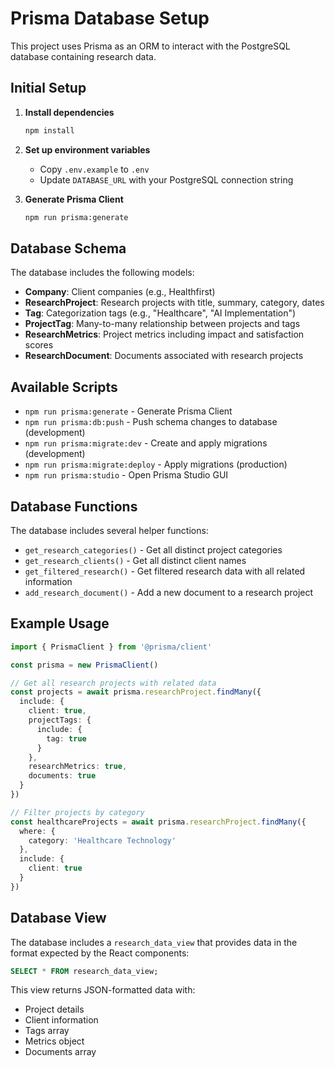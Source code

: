 # Prisma Database Setup

This project uses Prisma as an ORM to interact with the PostgreSQL database containing research data.

## Initial Setup

1. **Install dependencies**
   ```bash
   npm install
   ```

2. **Set up environment variables**
   - Copy `.env.example` to `.env`
   - Update `DATABASE_URL` with your PostgreSQL connection string

3. **Generate Prisma Client**
   ```bash
   npm run prisma:generate
   ```

## Database Schema

The database includes the following models:

- **Company**: Client companies (e.g., Healthfirst)
- **ResearchProject**: Research projects with title, summary, category, dates
- **Tag**: Categorization tags (e.g., "Healthcare", "AI Implementation")
- **ProjectTag**: Many-to-many relationship between projects and tags
- **ResearchMetrics**: Project metrics including impact and satisfaction scores
- **ResearchDocument**: Documents associated with research projects

## Available Scripts

- `npm run prisma:generate` - Generate Prisma Client
- `npm run prisma:db:push` - Push schema changes to database (development)
- `npm run prisma:migrate:dev` - Create and apply migrations (development)
- `npm run prisma:migrate:deploy` - Apply migrations (production)
- `npm run prisma:studio` - Open Prisma Studio GUI

## Database Functions

The database includes several helper functions:

- `get_research_categories()` - Get all distinct project categories
- `get_research_clients()` - Get all distinct client names
- `get_filtered_research()` - Get filtered research data with all related information
- `add_research_document()` - Add a new document to a research project

## Example Usage

```typescript
import { PrismaClient } from '@prisma/client'

const prisma = new PrismaClient()

// Get all research projects with related data
const projects = await prisma.researchProject.findMany({
  include: {
    client: true,
    projectTags: {
      include: {
        tag: true
      }
    },
    researchMetrics: true,
    documents: true
  }
})

// Filter projects by category
const healthcareProjects = await prisma.researchProject.findMany({
  where: {
    category: 'Healthcare Technology'
  },
  include: {
    client: true
  }
})
```

## Database View

The database includes a `research_data_view` that provides data in the format expected by the React components:

```sql
SELECT * FROM research_data_view;
```

This view returns JSON-formatted data with:
- Project details
- Client information
- Tags array
- Metrics object
- Documents array
